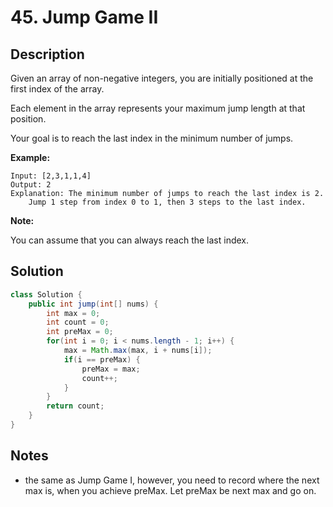 # 45. Jump Game II

## Description

Given an array of non-negative integers, you are initially positioned at the first index of the array.

Each element in the array represents your maximum jump length at that position.

Your goal is to reach the last index in the minimum number of jumps.

**Example:**

```
Input: [2,3,1,1,4]
Output: 2
Explanation: The minimum number of jumps to reach the last index is 2.
    Jump 1 step from index 0 to 1, then 3 steps to the last index.
```

**Note:**

You can assume that you can always reach the last index.

## Solution


```java
class Solution {
    public int jump(int[] nums) {
        int max = 0;
        int count = 0;
        int preMax = 0;
        for(int i = 0; i < nums.length - 1; i++) {
            max = Math.max(max, i + nums[i]);
            if(i == preMax) {
                preMax = max;            
                count++;
            }
        }
        return count;
    }
}
```

## Notes

* the same as Jump Game I, however, you need to record  where the next max is, when you achieve preMax. Let preMax be next max and go on.